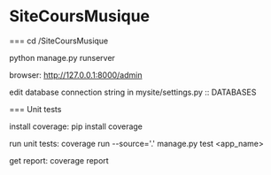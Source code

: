 SiteCoursMusique
================

===
cd /SiteCoursMusique 

python manage.py runserver

browser: http://127.0.0.1:8000/admin

edit database connection string in mysite/settings.py :: DATABASES


===
Unit tests

install coverage:
pip install coverage

run unit tests:
coverage run --source='.' manage.py test <app_name>

get report:
coverage report

